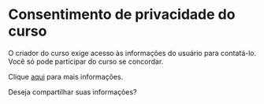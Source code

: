 # Consentimento de privacidade do curso

O criador do curso exige acesso às informações do usuário para contatá-lo. Você só pode participar do curso se concordar.

Clique [aqui](https://omegaup.com/privacy/contest-user-information/) para mais informações.

Deseja compartilhar suas informações?
